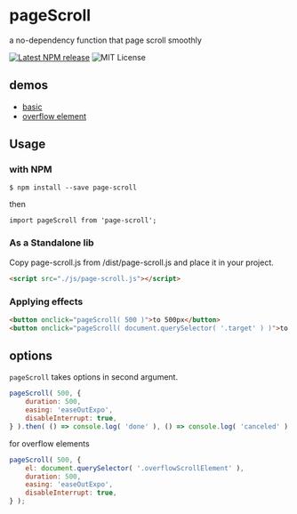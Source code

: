# pageScroll

a no-dependency function that page scroll smoothly

[![Latest NPM release](https://img.shields.io/npm/v/page-scroll.svg)](https://www.npmjs.com/package/page-scroll)
![MIT License](https://img.shields.io/npm/l/page-scroll.svg)

## demos

- [basic](https://yomotsu.github.io/page-scroll/examples/basic.html)
- [overflow element](https://yomotsu.github.io/page-scroll/examples/element.html)

## Usage

### with NPM

```shell
$ npm install --save page-scroll
```

then

```shell
import pageScroll from 'page-scroll';
```

### As a Standalone lib

Copy page-scroll.js from /dist/page-scroll.js and place it in your project.

```html
<script src="./js/page-scroll.js"></script>
```

### Applying effects

```html
<button onclick="pageScroll( 500 )">to 500px</button>
<button onclick="pageScroll( document.querySelector( '.target' ) )">to the element</button>
```

## options

`pageScroll` takes options in second argument.

```javascript
pageScroll( 500, {
	duration: 500,
	easing: 'easeOutExpo',
	disableInterrupt: true,
} ).then( () => console.log( 'done' ), () => console.log( 'canceled' ) );
```

for overflow elements
```javascript
pageScroll( 500, {
	el: document.querySelector( '.overflowScrollElement' ),
	duration: 500,
	easing: 'easeOutExpo',
	disableInterrupt: true,
} );
```
